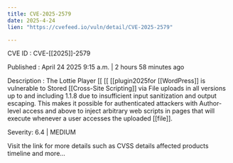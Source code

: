 ```yaml
---
title: CVE-2025-2579
date: 2025-4-24
lien: "https://cvefeed.io/vuln/detail/CVE-2025-2579"

---
```


CVE ID : CVE-[[2025]]-2579

Published :  April 24
2025
9:15 a.m. | 2 hours
58 minutes ago

Description : The Lottie Player  [[ [[ [[plugin2025for  [[WordPress]] is vulnerable to Stored  [[Cross-Site Scripting]] via File uploads in all versions up to
and including
1.1.8 due to insufficient input sanitization and output escaping. This makes it possible for authenticated attackers
with Author-level access and above
to inject arbitrary web scripts in pages that will execute whenever a user accesses the uploaded  [[file]].

Severity: 6.4 | MEDIUM

Visit the link for more details
such as CVSS details
affected products
timeline
and more...
